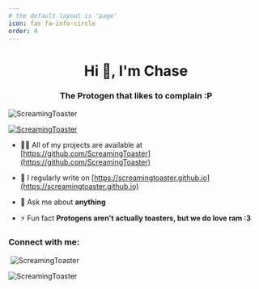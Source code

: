 ```yaml
---
# the default layout is 'page'
icon: fas fa-info-circle
order: 4
---
```

<h1 align="center">Hi 👋, I'm Chase</h1>
<h3 align="center">The Protogen that likes to complain :P</h3>

<p align="left"> <img src="https://komarev.com/ghpvc/?username=ScreamingToaster&label=Profile%20views&color=0e75b6&style=flat" alt="ScreamingToaster" /> </p>

<p align="left"> <a href="https://github.com/ryo-ma/github-profile-trophy"><img src="https://github-profile-trophy.vercel.app/?username=ScreamingToaster" alt="ScreamingToaster" /></a> </p>

- 👨‍💻 All of my projects are available at [https://github.com/ScreamingToaster](https://github.com/ScreamingToaster)

- 📝 I regularly write on [https://screamingtoaster.github.io](https://screamingtoaster.github.io)

- 💬 Ask me about **anything**

- ⚡ Fun fact **Protogens aren't actually toasters, but we do love ram :3**

<h3 align="left">Connect with me:</h3>
<p align="left">
</p>

<p>&nbsp;<img align="center" src="https://github-readme-stats.vercel.app/api?username=ScreamingToaster&show_icons=true&locale=en" alt="ScreamingToaster" /></p>

<p><img align="center" src="https://github-readme-streak-stats.herokuapp.com/?user=ScreamingToaster&" alt="ScreamingToaster" /></p>
